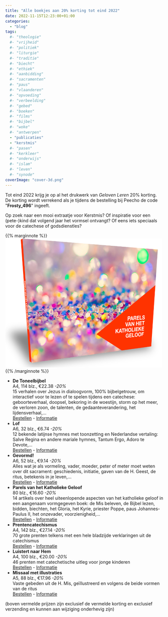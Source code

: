 ```yaml
---
title: "Alle boekjes aan 20% korting tot eind 2022"
date: 2022-11-15T12:23:00+01:00
categories: 
  - "blog"
tags:
  #- "theologie"
  #- "vrijheid"
  #- "politiek"
  #- "liturgie"
  #- "traditie"
  #- "biecht"
  #- "ethiek"
  #- "aanbidding"
  #- "sacramenten"
  #- "paus"
  #- "vlaanderen"
  #- "opvoeding"
  #- "verbeelding"
  #- "gebed"
  #- "boeken"
  #- "films"
  #- "bijbel"
  #- "woke"
  #- "antwerpen"
  - "publicaties"
  - "kerstmis"
  #- "pasen"
  #- "kerkleer"
  #- "onderwijs"
  #- "islam"
  #- "leven"
  #- "synode"
coverImage: "cover-3d.png"
---
```


Tot eind 2022 krijg je op al het drukwerk van *Geloven Leren* 20% korting. De korting wordt verrekend als je tijdens de bestelling bij Peecho de code "**Frosty_496**" ingeeft.

Op zoek naar een mooi extraatje voor Kerstmis? Of inspiratie voor een (pete-)kind dat volgend jaar het vormsel ontvangt? Of eens iets speciaals voor de catechese of godsdienstles?

{{% marginnote %}}
![](images/cover-3d-parels.png)
{{% /marginnote %}}
- **De Toneelbijbel**  
A4, 114 blz., €22.38 *-20%*  
15 verhalen over Jezus in dialoogvorm, 100% bijbelgetrouw, om interactief voor te lezen of te spelen tijdens een catechese: geboorteverhaal, doopsel, bekoring in de woestijn, storm op het meer, de verloren zoon, de talenten, de gedaanteverandering, het lijdensverhaal,...  
[Bestellen](https://www.peecho.com/checkout/geloven-leren/365249/de-toneelbijbel) - [Informatie](https://toneelbijbel.gelovenleren.net/)
- **Lof**  
A6, 32 blz., €6.74 *-20%*  
12 bekende latijnse hymnes met toonzetting en Nederlandse vertaling: Salve Regina en andere mariale hymnes, Tantum Ergo, Adoro te Devote,...  
[Bestellen](https://www.peecho.com/checkout/geloven-leren/255516/lof-met-afbeeldingen-) - [Informatie](https://gelovenleren.net/portfolio/gregoriaanse-liederen/)
- **Gevormd!**  
A6, 52 blz., €9.14 *-20%*  
Alles wat je als vormeling, vader, moeder, peter of meter moet weten over dit sacrament: geschiedenis, initiatie, gaven van de H. Geest, de ritus, betekenis in je leven,...  
[Bestellen](https://www.peecho.com/checkout/geloven-leren/195217/vormsel) - [Informatie](https://gelovenleren.net/portfolio/gevormd/)
- **Parels van het Katholieke Geloof**  
80 blz., €16.60 *-20%*  
14 artikels over heel uiteenlopende aspecten van het katholieke geloof in een aangenaam vormgegeven boek: de Mis beleven, de Bijbel lezen, bidden, biechten, het Gloria, het Kyrie, priester Poppe, paus Johannes-Paulus II, het onzevader, voorzienigheid,...  
[Bestellen](https://www.peecho.com/checkout/geloven-leren/307401/parels-van-het-katholieke-geloof) - [Informatie](https://parels.gelovenleren.net/)
- **Prentencatechismus**  
A4, 142 blz., €27.14 *-20%*  
70 grote prenten telkens met een hele bladzijde verklaringen uit de catechismus  
[Bestellen](https://www.peecho.com/checkout/prentencatechismus/nl/1202679/prentencatechismus) - [Informatie](https://prentencatechismus.org/inhoud/)
- **Luistert naar Hem**  
A4, 100 blz., €20.00 *-20%*  
46 prenten met catechetische uitleg voor jonge kinderen  
[Bestellen](https://www.peecho.com/checkout/prentencatechismus/227242/luistert-naar-hem-tekst-en-prenten) - [Informatie](https://prentencatechismus.org/inhoud-luistert-naar-hem/)
- **Missaal met illustraties**  
A5, 88 blz., €17.96 *-20%*  
Vaste gebeden uit de H. Mis, geïllustreerd en volgens de beide vormen van de ritus  
[Bestellen](https://www.peecho.com/checkout/missale/nl/1202693/vaste-gebeden-van-de-mis-voor-de-rooms-katholieke-liturgie-in-beide-vormen) - [Informatie](http://www.missale.net/print/nl/#-scope-ordomissae-form-of-form-eo-season-all)

(boven vermelde prijzen zijn exclusief de vermelde korting en exclusief verzending en kunnen aan wijziging onderhevig zijn)
